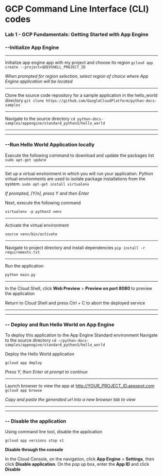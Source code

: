 # GCP Command Line Interface (CLI) codes

### Lab 1 - GCP Fundamentals: Getting Started with App Engine

### --Initialize App Engine
---
Initialize app engine app with my project and choose its region
`gcloud app create --project=$DEVSHELL_PROJECT_ID`

*When prompted for region selection, select region of choice where App Engine application will be located*

---
Clone the source code repository for a sample application in the hello_world directory
`git clone https://github.com/GoogleCloudPlatform/python-docs-samples`

---
Navigate to the source directory
`cd python-docs-samples/appengine/standard_python3/hello_world`

---
---
### --Run Hello World Application locally
Execute the following command to download and update the packages list
`sudo apt-get update`

---
Set up a virtual environment in which you will run your application. Python virtual environments are used to isolate package installations from the system.
`sudo apt-get install virtualenv`

*If prompted, [Y/n], press Y and then Enter*

Next, execute the following command

`virtualenv -p python3 venv`

---
Activate the virtual environment

`source venv/bin/activate` 

---
Navigate to project directory and install dependencies
`pip install -r requirements.txt`

---
Run the application

`python main.py`

---
In the Cloud Shell, click **Web Preview** > **Preview on port 8080**  to preview the application

Return to Cloud Shell and press Ctrl + C to abort the deployed service

---
---
### -- Deploy and Run Hello World on App Engine
To deploy this application to the App Engine Standard environment
Navigate to the source directory
`cd ~/python-docs-samples/appengine/standard_python3/hello_world`

Deploy the Hello World application

`gcloud app deploy`

*Press Y, then Enter at prompt to continue* 

---
Launch browser to view the app at http://YOUR_PROJECT_ID.appspot.com
`gcloud app browse`

*Copy and paste the generated url into a new browser tab to view*

---
---
### -- Disable the application
Using command line tool, disable the application

`gcloud app versions stop v1`

**Disable through the console**

In the Cloud Console, on the navigation, click **App Engine** > **Settings**, then click **Disable application**. On the pop up box, enter the **App ID** and click **Disable**